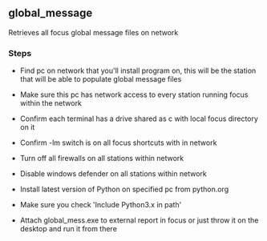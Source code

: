 ## global_message
Retrieves all focus global message files on network

### Steps
- Find pc on network that you'll install program on, this will be the station that will be able to
  populate global message files

- Make sure this pc has network access to every station running focus within the network

- Confirm each terminal has a drive shared as c with local focus directory on it

- Confirm -lm switch is on all focus shortcuts with in network

- Turn off all firewalls on all stations within network

- Disable windows defender on all stations within network

- Install latest version of Python on specified pc from python.org

- Make sure you check 'Include Python3.x in path'

- Attach global_mess.exe to external report in focus or just throw it on the desktop and run it from there
